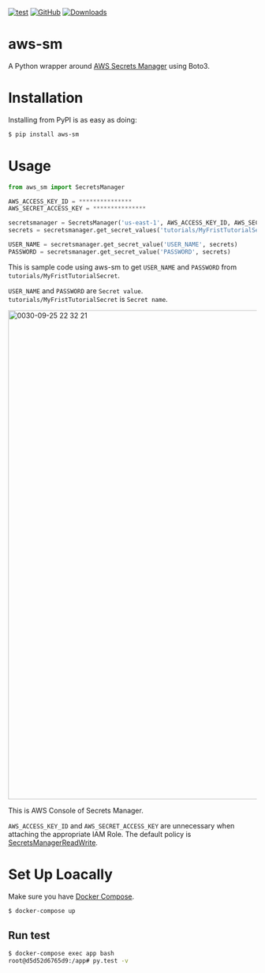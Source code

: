 [![test](https://github.com/saka2jp/aws-sm/actions/workflows/test.yml/badge.svg)](https://github.com/saka2jp/aws-sm/actions/workflows/test.yml) [![GitHub](https://img.shields.io/github/license/mashape/apistatus.svg)](https://opensource.org/licenses/MIT) [![Downloads](https://pepy.tech/badge/aws-sm)](https://pepy.tech/project/aws-sm)

# aws-sm

A Python wrapper around [AWS Secrets Manager](https://aws.amazon.com/jp/secrets-manager/) using Boto3.

# Installation

Installing from PyPI is as easy as doing:

```sh
$ pip install aws-sm
```

# Usage

```python
from aws_sm import SecretsManager

AWS_ACCESS_KEY_ID = ***************
AWS_SECRET_ACCESS_KEY = ***************

secretsmanager = SecretsManager('us-east-1', AWS_ACCESS_KEY_ID, AWS_SECRET_ACCESS_KEY)
secrets = secretsmanager.get_secret_values('tutorials/MyFristTutorialSecret')

USER_NAME = secretsmanager.get_secret_value('USER_NAME', secrets)
PASSWORD = secretsmanager.get_secret_value('PASSWORD', secrets)
```

This is sample code using aws-sm to get `USER_NAME` and `PASSWORD` from `tutorials/MyFristTutorialSecret`.

`USER_NAME` and `PASSWORD` are `Secret value`.  
`tutorials/MyFristTutorialSecret` is `Secret name`.

<img width="990" alt="0030-09-25 22 32 21" src="https://user-images.githubusercontent.com/24784855/46020218-d4e5b580-c118-11e8-9aa7-69edbecb8de2.png">

This is AWS Console of Secrets Manager.

`AWS_ACCESS_KEY_ID` and `AWS_SECRET_ACCESS_KEY` are unnecessary when attaching the appropriate IAM Role. The default policy is [SecretsManagerReadWrite](https://docs.aws.amazon.com/secretsmanager/latest/userguide/auth-and-access_identity-based-policies.html).

# Set Up Loacally

Make sure you have [Docker Compose](https://docs.docker.com/compose/install/).

```sh
$ docker-compose up
```

## Run test

```sh
$ docker-compose exec app bash
root@d5d52d6765d9:/app# py.test -v
```
